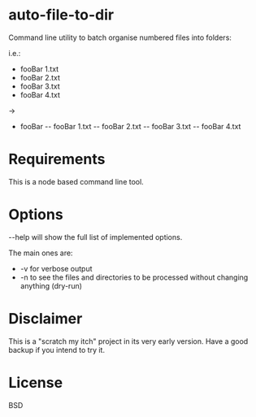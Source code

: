 auto-file-to-dir
================

Command line utility to batch organise numbered files into folders:


i.e.:
- fooBar 1.txt
- fooBar 2.txt
- fooBar 3.txt
- fooBar 4.txt

-> 
- fooBar
--  fooBar 1.txt
--  fooBar 2.txt
--  fooBar 3.txt
--  fooBar 4.txt

# Requirements

This is a node based command line tool.

# Options

--help will show the full list of implemented options.

The main ones are:

- -v for verbose output
- -n to see the files and directories to be processed without changing anything (dry-run)

# Disclaimer

This is a "scratch my itch" project in its very early version. Have a good backup if you intend to try it.

# License

BSD